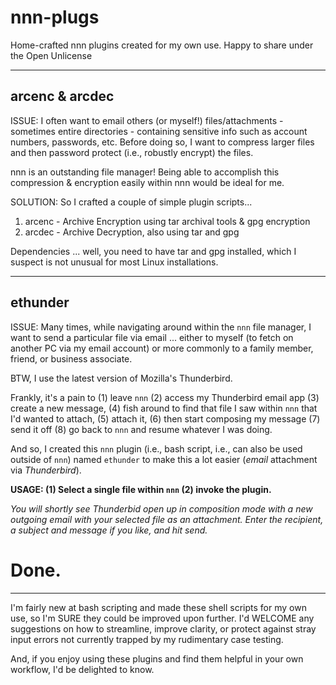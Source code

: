 # nnn-plugs
Home-crafted nnn plugins created for my own use. Happy to share under the Open Unlicense

- - - - - - - - - 
## arcenc & arcdec ## 

ISSUE: I often want to email others (or myself!) files/attachments - sometimes entire directories - 
containing sensitive info such as account numbers, passwords, etc. Before doing so, I want 
to compress larger files and then password protect (i.e., robustly encrypt) the files.

nnn is an outstanding file manager! Being able to accomplish this compression & encryption
easily within nnn would be ideal for me.

SOLUTION: So I crafted a couple of simple plugin scripts...

1. arcenc - Archive Encryption using tar archival tools & gpg encryption
2. arcdec - Archive Decryption, also using tar and gpg

Dependencies ... well, you need to have tar and gpg installed, which I suspect is not 
unusual for most Linux installations.
- - - - - - - - - 

## ethunder ##

ISSUE: Many times, while navigating around within the `nnn` file manager, I want to send 
a particular file via email ... either to myself (to fetch on another PC via my 
email account) or more commonly to a family member, friend, or business associate.

BTW, I use the latest version of Mozilla's Thunderbird. 

Frankly, it's a pain to (1) leave `nnn` (2) access my Thunderbird email app (3) create a new message, 
(4) fish around to find that file I saw within `nnn` that I'd wanted to attach, (5) attach it,
(6) then start composing my message (7) send it off (8) go back to `nnn` and resume whatever I was doing.

And so, I created this `nnn` plugin (i.e., bash script, i.e., can also be used outside of `nnn`)
named `ethunder` to make this a lot easier (*email* attachment via *Thunderbird*).

**USAGE: (1) Select a single file within `nnn` (2) invoke the plugin.** 

*You will shortly see Thunderbid open up in composition mode with a new
outgoing email with your selected file as an attachment. Enter the recipient, 
a subject and message if you like, and hit send.*  

# Done. #

- - - - - - - - - 

I'm fairly new at bash scripting and made these shell scripts for my own use, so I'm
SURE they could be improved upon further. I'd WELCOME any suggestions on how to 
streamline, improve clarity, or protect against stray input errors not currently
trapped by my rudimentary case testing.

And, if you enjoy using these plugins and find them helpful in your own workflow, 
I'd be delighted to know. 
